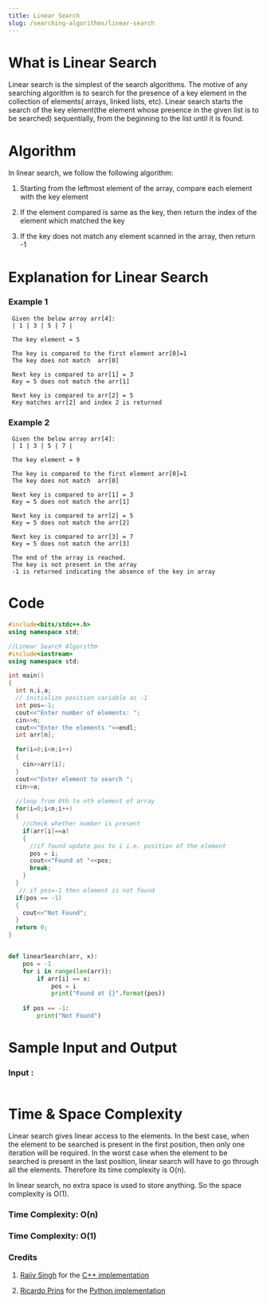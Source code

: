 ```yaml
---
title: Linear Search
slug: /searching-algorithms/linear-search
---
```


# What is Linear Search

Linear search is the simplest of the search algorithms. The motive of any searching algorithm is to search for the presence of a key element in the collection of elements( arrays, linked lists, etc). Linear search starts the search of the key element(the element whose presence in the given list is to be searched) sequentially, from the beginning to the list until it is found. 

# Algorithm

In linear search, we follow the following algorithm:

1. Starting from the leftmost element of the array, compare each element with the key element

2. If the element compared is same as the key, then return the index of the element which matched the key

3. If the key does not match any element scanned in the array, then return -1

# Explanation for Linear Search

### Example 1

```
 Given the below array arr[4]:        
 | 1 | 3 | 5 | 7 |

 The key element = 5

 The key is compared to the first element arr[0]=1
 The key does not match  arr[0]

 Next key is compared to arr[1] = 3
 Key = 5 does not match the arr[1]

 Next key is compared to arr[2] = 5
 Key matches arr[2] and index 2 is returned

```
### Example 2

```
 Given the below array arr[4]:        
 | 1 | 3 | 5 | 7 |

 The key element = 9

 The key is compared to the first element arr[0]=1
 The key does not match  arr[0]

 Next key is compared to arr[1] = 3
 Key = 5 does not match the arr[1]

 Next key is compared to arr[2] = 5
 Key = 5 does not match the arr[2]
 
 Next key is compared to arr[3] = 7
 Key = 5 does not match the arr[3]

 The end of the array is reached. 
 The key is not present in the array
 -1 is returned indicating the absence of the key in array 

```

# Code

```cpp
#include<bits/stdc++.h>
using namespace std;

//Linear Search Algorithm
#include<iostream>
using namespace std;

int main()
{
  int n,i,a;
  // initialize position variable as -1
  int pos=-1;    
  cout<<"Enter number of elements: ";
  cin>>n;
  cout<<"Enter the elements "<<endl;
  int arr[n];

  for(i=0;i<n;i++)
  {
    cin>>arr[i];
  }
  cout<<"Enter element to search ";
  cin>>a;
  
  //loop from 0th to nth element of array
  for(i=0;i<n;i++)    
  {
    //check whether number is present
    if(arr[i]==a)       
    {
      //if found update pos to i i.e. position of the element
      pos = i;       
      cout<<"Found at "<<pos;
      break;       
    }
  }
   // if pos=-1 then element is not found
  if(pos == -1)   
  {
    cout<<"Not Found";
  }
  return 0;
}

```


```python   

def linearSearch(arr, x):
    pos = -1
    for i in range(len(arr)):
        if arr[i] == x:
            pos = i
            print("Found at {}".format(pos))
            
    if pos == -1:
        print("Not Found")

```

# Sample Input and Output

### Input :

```

```

# Time & Space Complexity

Linear search gives linear access to the elements. In the best case, when the element to be searched is present in the first position, then only one iteration will be required. In the worst case when the element to be searched is present in the last position, linear search will have to go through all the elements. Therefore its time complexity is O(n).

In linear search, no extra space is used to store anything. So the space complexity is O(1).

### Time Complexity: O(n)
### Time Complexity: O(1)



### Credits
1. [Rajiv Singh]() for the [C++ implementation](https://github.com/TesseractCoding/NeoAlgo/blob/master/C-Plus-Plus/search/Linear_Search.cpp)

2. [Ricardo Prins](https://github.com/ricardoprins) for the [Python implementation](https://github.com/TesseractCoding/NeoAlgo/blob/master/Python/search/Linear_Search.py)
